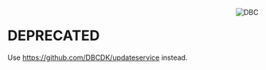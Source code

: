 <img src="http://www.dbc.dk/logo.png" alt="DBC" title="DBC" align="right">

# DEPRECATED
Use https://github.com/DBCDK/updateservice instead.
